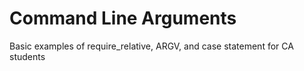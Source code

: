 # Command Line Arguments

Basic examples of require_relative, ARGV, and case statement for CA students
